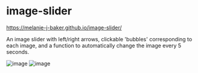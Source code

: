 # image-slider

https://melanie-j-baker.github.io/image-slider/

An image slider with left/right arrows, clickable 'bubbles' corresponding to each image, and a function to automatically change the image every 5 seconds. 

![image](https://github.com/Melanie-J-Baker/image-slider/assets/104843873/7213662a-c31d-4347-8e73-6719930b10cb)
![image](https://github.com/Melanie-J-Baker/image-slider/assets/104843873/5395f7b3-8514-44cb-9871-f1b4086198a7)

